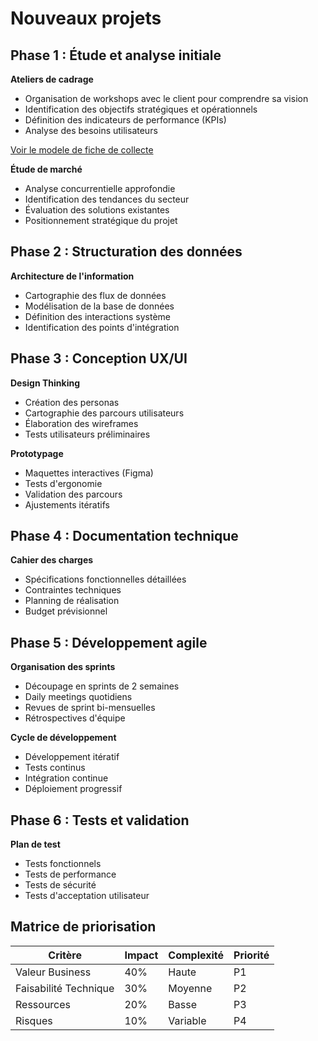# Nouveaux projets

## Phase 1 : Étude et analyse initiale

**Ateliers de cadrage**
- Organisation de workshops avec le client pour comprendre sa vision
- Identification des objectifs stratégiques et opérationnels
- Définition des indicateurs de performance (KPIs)
- Analyse des besoins utilisateurs

[Voir le modele de fiche de collecte](workshop-client.md)

**Étude de marché**
- Analyse concurrentielle approfondie
- Identification des tendances du secteur
- Évaluation des solutions existantes
- Positionnement stratégique du projet

## Phase 2 : Structuration des données

**Architecture de l'information**
- Cartographie des flux de données
- Modélisation de la base de données
- Définition des interactions système
- Identification des points d'intégration

## Phase 3 : Conception UX/UI

**Design Thinking**
- Création des personas
- Cartographie des parcours utilisateurs
- Élaboration des wireframes
- Tests utilisateurs préliminaires

**Prototypage**
- Maquettes interactives (Figma)
- Tests d'ergonomie
- Validation des parcours
- Ajustements itératifs

## Phase 4 : Documentation technique

**Cahier des charges**
- Spécifications fonctionnelles détaillées
- Contraintes techniques
- Planning de réalisation
- Budget prévisionnel

## Phase 5 : Développement agile

**Organisation des sprints**
- Découpage en sprints de 2 semaines
- Daily meetings quotidiens
- Revues de sprint bi-mensuelles
- Rétrospectives d'équipe

**Cycle de développement**
- Développement itératif
- Tests continus
- Intégration continue
- Déploiement progressif

## Phase 6 : Tests et validation

**Plan de test**
- Tests fonctionnels
- Tests de performance
- Tests de sécurité
- Tests d'acceptation utilisateur

## Matrice de priorisation

| Critère | Impact | Complexité | Priorité |
|---------|---------|------------|----------|
| Valeur Business | 40% | Haute | P1 |
| Faisabilité Technique | 30% | Moyenne | P2 |
| Ressources | 20% | Basse | P3 |
| Risques | 10% | Variable | P4 |
